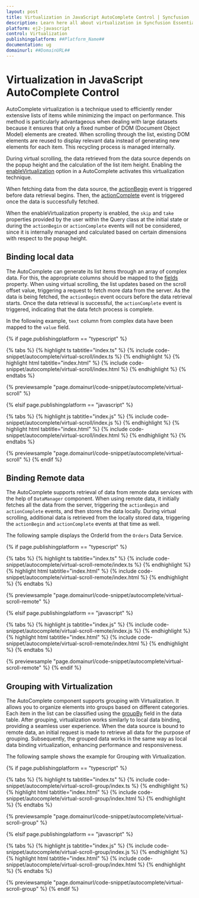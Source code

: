 ```yaml
---
layout: post
title: Virtualization in JavaScript AutoComplete Control | Syncfusion
description: Learn here all about virtualization in Syncfusion Essential JavaScript AutoComplete control, its elements and more.
platform: ej2-javascript
control: Virtualization 
publishingplatform: ##Platform_Name##
documentation: ug
domainurl: ##DomainURL##
---
```


# Virtualization in JavaScript AutoComplete Control

AutoComplete virtualization is a technique used to efficiently render extensive lists of items while minimizing the impact on performance. This method is particularly advantageous when dealing with large datasets because it ensures that only a fixed number of DOM (Document Object Model) elements are created. When scrolling through the list, existing DOM elements are reused to display relevant data instead of generating new elements for each item. This recycling process is managed internally.
 
During virtual scrolling, the data retrieved from the data source depends on the popup height and the calculation of the list item height. Enabling the [enableVirtualization](../api/auto-complete/#enableVirtualization) option in a AutoComplete activates this virtualization technique.
 
When fetching data from the data source, the [actionBegin](../api/auto-complete/#actionbegin) event is triggered before data retrieval begins. Then, the [actionComplete](../api/auto-complete/#actioncomplete) event is triggered once the data is successfully fetched.

When the enableVirtualization property is enabled, the `skip` and `take` properties provided by the user within the Query class at the initial state or during the `actionBegin` or `actionComplete` events will not be considered, since it is internally managed and calculated based on certain dimensions with respect to the popup height.

## Binding local data

The AutoComplete can generate its list items through an array of complex data. For this, the appropriate columns should be mapped to the [fields](../api/drop-down-list/#fields) property. When using virtual scrolling, the list updates based on the scroll offset value, triggering a request to fetch more data from the server. As the data is being fetched, the `actionBegin` event occurs before the data retrieval starts. Once the data retrieval is successful, the `actionComplete` event is triggered, indicating that the data fetch process is complete.

In the following example, `text` column from complex data have been mapped to the `value` field.

{% if page.publishingplatform == "typescript" %}

 {% tabs %}
{% highlight ts tabtitle="index.ts" %}
{% include code-snippet/autocomplete/virtual-scroll/index.ts %}
{% endhighlight %}
{% highlight html tabtitle="index.html" %}
{% include code-snippet/autocomplete/virtual-scroll/index.html %}
{% endhighlight %}
{% endtabs %}
        
{% previewsample "page.domainurl/code-snippet/autocomplete/virtual-scroll" %}

{% elsif page.publishingplatform == "javascript" %}

{% tabs %}
{% highlight js tabtitle="index.js" %}
{% include code-snippet/autocomplete/virtual-scroll/index.js %}
{% endhighlight %}
{% highlight html tabtitle="index.html" %}
{% include code-snippet/autocomplete/virtual-scroll/index.html %}
{% endhighlight %}
{% endtabs %}

{% previewsample "page.domainurl/code-snippet/autocomplete/virtual-scroll" %}
{% endif %}


## Binding Remote data

The AutoComplete supports retrieval of data from remote data services with the help of `DataManager` component. When using remote data, it initially fetches all the data from the server, triggering the `actionBegin` and `actionComplete` events, and then stores the data locally. During virtual scrolling, additional data is retrieved from the locally stored data, triggering the `actionBegin` and `actionComplete` events at that time as well.

The following sample displays the OrderId from the `Orders` Data Service.

{% if page.publishingplatform == "typescript" %}

 {% tabs %}
{% highlight ts tabtitle="index.ts" %}
{% include code-snippet/autocomplete/virtual-scroll-remote/index.ts %}
{% endhighlight %}
{% highlight html tabtitle="index.html" %}
{% include code-snippet/autocomplete/virtual-scroll-remote/index.html %}
{% endhighlight %}
{% endtabs %}
        
{% previewsample "page.domainurl/code-snippet/autocomplete/virtual-scroll-remote" %}

{% elsif page.publishingplatform == "javascript" %}

{% tabs %}
{% highlight js tabtitle="index.js" %}
{% include code-snippet/autocomplete/virtual-scroll-remote/index.js %}
{% endhighlight %}
{% highlight html tabtitle="index.html" %}
{% include code-snippet/autocomplete/virtual-scroll-remote/index.html %}
{% endhighlight %}
{% endtabs %}

{% previewsample "page.domainurl/code-snippet/autocomplete/virtual-scroll-remote" %}
{% endif %}

## Grouping with Virtualization

The AutoComplete component supports grouping with Virtualization. It allows you to organize elements into groups based on different categories. Each item in the list can be classified using the [groupBy](../api/auto-complete/#fields) field in the data table. After grouping, virtualization works similarly to local data binding, providing a seamless user experience. When the data source is bound to remote data, an initial request is made to retrieve all data for the purpose of grouping. Subsequently, the grouped data works in the same way as local data binding virtualization, enhancing performance and responsiveness.

The following sample shows the example for Grouping with Virtualization.

{% if page.publishingplatform == "typescript" %}

 {% tabs %}
{% highlight ts tabtitle="index.ts" %}
{% include code-snippet/autocomplete/virtual-scroll-group/index.ts %}
{% endhighlight %}
{% highlight html tabtitle="index.html" %}
{% include code-snippet/autocomplete/virtual-scroll-group/index.html %}
{% endhighlight %}
{% endtabs %}
        
{% previewsample "page.domainurl/code-snippet/autocomplete/virtual-scroll-group" %}

{% elsif page.publishingplatform == "javascript" %}

{% tabs %}
{% highlight js tabtitle="index.js" %}
{% include code-snippet/autocomplete/virtual-scroll-group/index.js %}
{% endhighlight %}
{% highlight html tabtitle="index.html" %}
{% include code-snippet/autocomplete/virtual-scroll-group/index.html %}
{% endhighlight %}
{% endtabs %}

{% previewsample "page.domainurl/code-snippet/autocomplete/virtual-scroll-group" %}
{% endif %}

